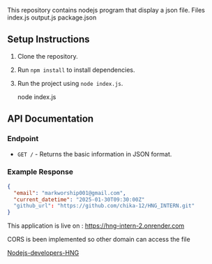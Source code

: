 This repository contains nodejs program that display a json file.
Files
    index.js
    output.js
    package.json

## Setup Instructions
1. Clone the repository.
2. Run `npm install` to install dependencies.
3. Run the project using `node index.js`.




    node index.js

## API Documentation
### Endpoint
- `GET /` - Returns the basic information in JSON format.

### Example Response
```json
{
  "email": "markworship001@gmail.com",
  "current_datetime": "2025-01-30T09:30:00Z"
  "github_url": "https://github.com/chika-12/HNG_INTERN.git"
}
```

This application is live on : https://hng-intern-2.onrender.com

CORS is been implemented so other domain can access the file


[Nodejs-developers-HNG](https://hng.tech/hire/nodejs-developers)



